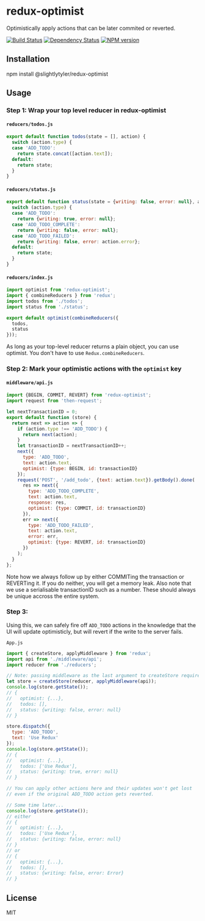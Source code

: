 # redux-optimist

Optimistically apply actions that can be later commited or reverted.

[![Build Status](https://img.shields.io/travis/ForbesLindesay/redux-optimist/master.svg)](https://travis-ci.org/ForbesLindesay/redux-optimist)
[![Dependency Status](https://img.shields.io/david/ForbesLindesay/redux-optimist.svg)](https://david-dm.org/ForbesLindesay/redux-optimist)
[![NPM version](https://img.shields.io/npm/v/redux-optimist.svg)](https://www.npmjs.org/package/redux-optimist)

## Installation

npm install @slightlytyler/redux-optimist

## Usage

### Step 1: Wrap your top level reducer in redux-optimist

#### `reducers/todos.js`

```js
export default function todos(state = [], action) {
  switch (action.type) {
  case 'ADD_TODO':
    return state.concat([action.text]);
  default:
    return state;
  }
}
```

#### `reducers/status.js`

```js
export default function status(state = {writing: false, error: null}, action) {
  switch (action.type) {
  case 'ADD_TODO':
    return {writing: true, error: null};
  case 'ADD_TODO_COMPLETE':
    return {writing: false, error: null};
  case 'ADD_TODO_FAILED':
    return {writing: false, error: action.error};
  default:
    return state;
  }
}
```

#### `reducers/index.js`

```js
import optimist from 'redux-optimist';
import { combineReducers } from 'redux';
import todos from './todos';
import status from './status';

export default optimist(combineReducers({
  todos,
  status
}));
```

As long as your top-level reducer returns a plain object, you can use optimist.  You don't
have to use `Redux.combineReducers`.

### Step 2: Mark your optimistic actions with the `optimist` key

#### `middleware/api.js`

```js
import {BEGIN, COMMIT, REVERT} from 'redux-optimist';
import request from 'then-request';

let nextTransactionID = 0;
export default function (store) {
  return next => action => {
    if (action.type !== 'ADD_TODO') {
      return next(action);
    }
    let transactionID = nextTransactionID++;
    next({
      type: 'ADD_TODO',
      text: action.text,
      optimist: {type: BEGIN, id: transactionID}
    });
    request('POST', '/add_todo', {text: action.text}).getBody().done(
      res => next({
        type: 'ADD_TODO_COMPLETE',
        text: action.text,
        response: res,
        optimist: {type: COMMIT, id: transactionID}
      }),
      err => next({
        type: 'ADD_TODO_FAILED',
        text: action.text,
        error: err,
        optimist: {type: REVERT, id: transactionID}
      })
    );
  }
};
```

Note how we always follow up by either COMMITing the transaction or REVERTing it.  If you do neither, you will get a memory leak.  Also note that we use a serialisable transactionID such as a number.  These should always
be unique accross the entire system.

### Step 3:

Using this, we can safely fire off `ADD_TODO` actions in the knowledge that the UI will update optimisticly, but will revert if the write to the server fails.

`App.js`

```js
import { createStore, applyMiddleware } from 'redux';
import api from './middleware/api';
import reducer from './reducers';

// Note: passing middleware as the last argument to createStore requires redux@>=3.1.0
let store = createStore(reducer, applyMiddleware(api));
console.log(store.getState());
// {
//   optimist: {...},
//   todos: [],
//   status: {writing: false, error: null}
// }

store.dispatch({
  type: 'ADD_TODO',
  text: 'Use Redux'
});
console.log(store.getState());
// {
//   optimist: {...},
//   todos: ['Use Redux'],
//   status: {writing: true, error: null}
// }

// You can apply other actions here and their updates won't get lost
// even if the original ADD_TODO action gets reverted.

// Some time later...
console.log(store.getState());
// either
// {
//   optimist: {...},
//   todos: ['Use Redux'],
//   status: {writing: false, error: null}
// }
// or
// {
//   optimist: {...},
//   todos: [],
//   status: {writing: false, error: Error}
// }
```

## License

  MIT
